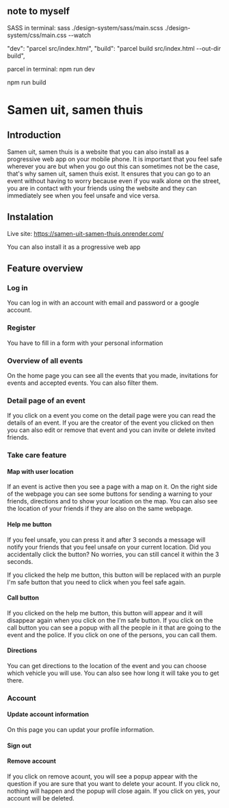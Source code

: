 ## note to myself 
SASS in terminal:
sass ./design-system/sass/main.scss ./design-system/css/main.css --watch


"dev": "parcel src/index.html",
    "build": "parcel build src/index.html --out-dir build",



parcel in terminal:
npm run dev

npm run build

# Samen uit, samen thuis

## Introduction 
Samen uit, samen thuis is a website that you can also install as a progressive web app on your mobile phone. It is important that you feel safe wherever you are but when you go out this can sometimes not be the case, that's why samen uit, samen thuis exist. It ensures that you can go to an event without having to worry because even if you walk alone on the street, you are in contact with your friends using the website and they can immediately see when you feel unsafe and vice versa.

## Instalation
Live site: https://samen-uit-samen-thuis.onrender.com/

You can also install it as a progressive web app

## Feature overview

### Log in
You can log in with an account with email and password or a google account.

### Register 
You have to fill in a form with your personal information

### Overview of all events 
On the home page you can see all the events that you made, invitations for events and accepted events. You can also filter them.

### Detail page of an event
If you click on a event you come on the detail page were you can read the details of an event. If you are the creator of the event you clicked on then you can also edit or remove that event and you can invite or delete invited friends.

### Take care feature

#### Map with user location
If an event is active then you see a page with a map on it. On the right side of the webpage you can see some buttons for sending a warning to your friends, directions and to show your location on the map. You can also see the location of your friends if they are also on the same webpage.

#### Help me button
If you feel unsafe, you can press it and after 3 seconds a message will notify your friends that you feel unsafe on your current location. Did you accidentally click the button? No worries, you can still cancel it within the 3 seconds. 

If you clicked the help me button, this button will be replaced with an purple I'm safe button that you need to click when you feel safe again.

#### Call button
If you clicked on the help me button, this button will appear and it will disappear again when you click on the I'm safe button. If you click on the call button you can see a popup with all the people in it that are going to the event and the police. If you click on one of the persons, you can call them.  

#### Directions
You can get directions to the location of the event and you can choose which vehicle you will use. You can also see how long it will take you to get there. 

### Account

#### Update account information
On this page you can updat your profile information.

#### Sign out

#### Remove account
If you click on remove acount, you will see a popup appear with the question if you are sure that you want to delete your acount. If you click no, nothing will happen and the popup will close again. If you click on yes, your account will be deleted.
